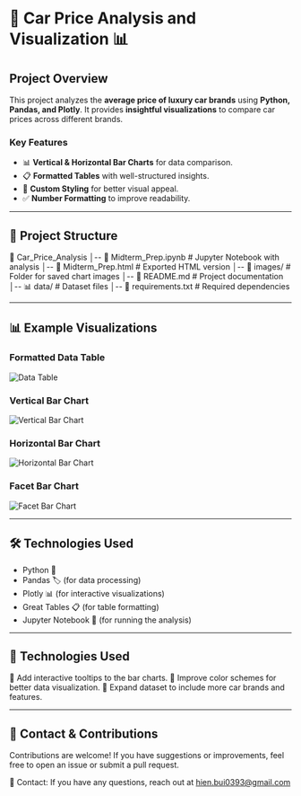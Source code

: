 # 🚗 Car Price Analysis and Visualization 📊

## **Project Overview**
This project analyzes the **average price of luxury car brands** using **Python, Pandas, and Plotly**. It provides **insightful visualizations** to compare car prices across different brands.

### **Key Features**
- 📊 **Vertical & Horizontal Bar Charts** for data comparison.
- 📋 **Formatted Tables** with well-structured insights.
- 🎨 **Custom Styling** for better visual appeal.
- ✅ **Number Formatting** to improve readability.

---

## **📂 Project Structure**
📂 Car_Price_Analysis
│-- 📄 Midterm_Prep.ipynb    # Jupyter Notebook with analysis
│-- 📄 Midterm_Prep.html     # Exported HTML version
│-- 📂 images/               # Folder for saved chart images
│-- 📄 README.md             # Project documentation
│-- 📊 data/                 # Dataset files
│-- 📄 requirements.txt      # Required dependencies

---

## **📊 Example Visualizations**

### **Formatted Data Table**
![Data Table](https://github.com/user-attachments/assets/a71744ff-bf29-429b-a20a-6aa175a48580)  

### **Vertical Bar Chart**
![Vertical Bar Chart](https://github.com/user-attachments/assets/d778aedc-d892-4745-a9bc-d0d63d800c65)  

### **Horizontal Bar Chart**
![Horizontal Bar Chart](https://github.com/user-attachments/assets/7fdec12c-ccc2-42b8-98e5-b3d4c8d2dbd8)

### **Facet Bar Chart**
![Facet Bar Chart](https://github.com/user-attachments/assets/ce8ba2d2-a335-47d6-98eb-23501b3535a5)

---

## **🛠️ Technologies Used**
- Python 🐍
- Pandas 🏷️ (for data processing)
- Plotly 📊 (for interactive visualizations)
- Great Tables 📋 (for table formatting)
- Jupyter Notebook 📓 (for running the analysis)

---

## **🚀 Technologies Used**
🔲 Add interactive tooltips to the bar charts.
🔲 Improve color schemes for better data visualization.
🔲 Expand dataset to include more car brands and features.

--- 

## **📩 Contact & Contributions**
Contributions are welcome! If you have suggestions or improvements, feel free to open an issue or submit a pull request.

📧 Contact: If you have any questions, reach out at hien.bui0393@gmail.com



